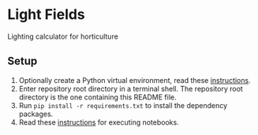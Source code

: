 ﻿# Light Fields #

Lighting calculator for horticulture

## Setup ##
1. Optionally create a Python virtual environment, read these [instructions](http://virtualenvwrapper.readthedocs.io/en/latest/).
2. Enter repository root directory in a terminal shell. The repository root directory is the one containing this README file.
3. Run `pip install -r requirements.txt` to install the dependency packages.
4. Read these [instructions](http://jupyter-notebook-beginner-guide.readthedocs.io/en/latest/execute.html) for executing notebooks.

